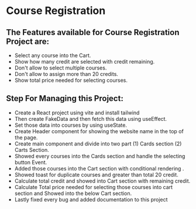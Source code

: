 # Course Registration

## The Features available for Course Registration Project are:
- Select any course into the Cart.
- Show how many credit are selected with credit remaining.
- Don't allow to select multiple courses.
- Don't allow to assign more than 20 credits.
- Show total price needed for selecting courses.

## Step For Managing this Project:
- Create a React project using vite and install tailwind 
- Then create FakeData and then fetch this data using useEffect.
- Set those data into courses by using useState.
- Create Header component for showing the website name in the top of the page.
- Create main component and divide into two part 
   (1) Cards section 
   (2) Carts Section.
- Showed every courses into the Cards section and handle the selecting button Event.
- Added those courses into the Cart section with conditional rendering .
- Showed toast for duplicate courses and greater than total 20 credit.
- Calculate total credit and showed into Cart section with remaining credit.
- Calculate Total price needed for selecting those courses into cart section and Showed into the below Cart section.
- Lastly fixed every bug and added documentation to this project